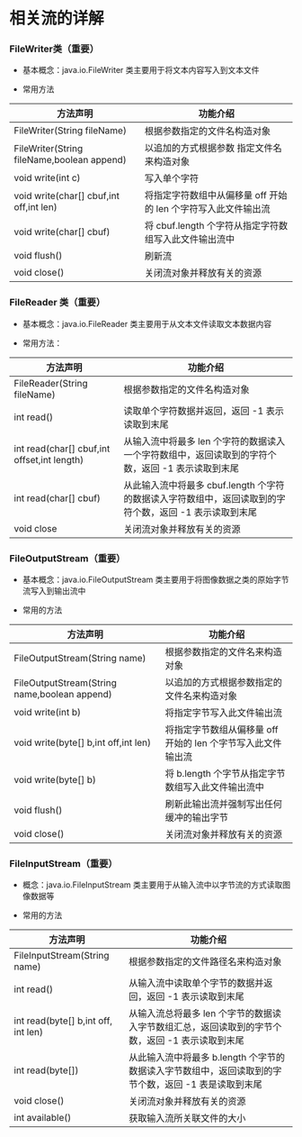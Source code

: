 # 相关流的详解

### FileWriter类（重要）

* 基本概念：java.io.FileWriter 类主要用于将文本内容写入到文本文件
    
* 常用方法

|方法声明|功能介绍|
|---|---|
|FileWriter(String fileName)|根据参数指定的文件名构造对象|
|FileWriter(String fileName,boolean append)|以追加的方式根据参数 指定文件名来构造对象|
|void write(int c)|写入单个字符|
|void write(char[] cbuf,int off,int len)|将指定字符数组中从偏移量 off 开始的 len 个字符写入此文件输出流|
|void write(char[] cbuf)|将 cbuf.length 个字符从指定字符数组写入此文件输出流中|
|void flush()|刷新流|
|void close()|关闭流对象并释放有关的资源|

### FileReader 类（重要）

* 基本概念：java.io.FileReader 类主要用于从文本文件读取文本数据内容

* 常用方法：

|方法声明|功能介绍|
|---|---|
|FileReader(String fileName)|根据参数指定的文件名构造对象|
|int read()|读取单个字符数据并返回，返回 -1 表示读取到末尾|
|int read(char[] cbuf,int offset,int length)|从输入流中将最多 len 个字符的数据读入一个字符数组中，返回读取到的字符个数，返回 -1 表示读取到末尾|
|int read(char[] cbuf)|从此输入流中将最多 cbuf.length 个字符的数据读入字符数组中，返回读取到的字符个数，返回 -1 表示读取到末尾|
|void close|关闭流对象并释放有关的资源|

### FileOutputStream（重要）

* 基本概念：java.io.FileOutputStream 类主要用于将图像数据之类的原始字节流写入到输出流中

* 常用的方法

| 方法声明|功能介绍|
|---|---|
|FileOutputStream(String name)|根据参数指定的文件名来构造对象|
|FileOutputStream(String name,boolean append)|以追加的方式根据参数指定的文件名来构造对象|
|void write(int b)|将指定字节写入此文件输出流|
|void write(byte[] b,int off,int len)|将指定字节数组从偏移量 off 开始的 len 个字节写入此文件输出流
|void write(byte[] b)|将 b.length 个字节从指定字节数组写入此文件输出流中|
|void flush()|刷新此输出流并强制写出任何缓冲的输出字节|
|void close()|关闭流对象并释放有关的资源|

### FileInputStream（重要）

* 概念：java.io.FileInputStream 类主要用于从输入流中以字节流的方式读取图像数据等

* 常用的方法

|方法声明|功能介绍|
|---|---|
|FileInputStream(String name)|根据参数指定的文件路径名来构造对象|
|int read()|从输入流中读取单个字节的数据并返回，返回 -1 表示读取到末尾|
|int read(byte[] b,int off, int len)|从输入流总将最多 len 个字节的数据读入字节数组汇总，返回读取到的字节个数，返回 -1 表示读取到末尾|
|int read(byte[])|从此输入流中将最多 b.length 个字节的数据读入字节数组中，返回读取到的字节个数，返回 -1 表是读取到末尾|
|void close()|关闭流对象并释放有关的资源|
|int available()|获取输入流所关联文件的大小|
